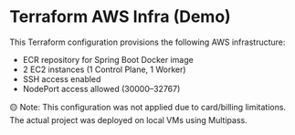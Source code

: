 # Terraform AWS Infra (Demo)

This Terraform configuration provisions the following AWS infrastructure:

- ECR repository for Spring Boot Docker image
- 2 EC2 instances (1 Control Plane, 1 Worker)
- SSH access enabled
- NodePort access allowed (30000–32767)

🟡 Note: This configuration was not applied due to card/billing limitations.  
The actual project was deployed on local VMs using Multipass.
